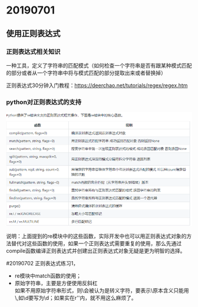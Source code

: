 # 20190701

## 使用正则表达式

### 正则表达式相关知识
一种工具，定义了字符串的匹配模式（如何检查一个字符串是否有跟某种模式匹配的部分或者从一个字符串中将与模式匹配的部分提取出来或者替换掉）

正则表达式30分钟入门教程：https://deerchao.net/tutorials/regex/regex.htm


### python对正则表达式的支持
<img src='python支持.png'>

说明：上面提到的re模块中的这些函数，实际开发中也可以用正则表达式对象的方法替代对这些函数的使用，如果一个正则表达式需要重复的使用，那么先通过compile函数编译正则表达式并创建出正则表达式对象无疑是更为明智的选择。

#20190702
正则表达式练习1，
- re模块中match函数的使用；
- 原始字符串，主要是方便使用反斜杠\
如果不用原始字符串形式，则\会被认为是转义字符，要表示\原本含义只能用\\,如\d要写为\\d；如果实在r''内，就不用这么麻烦了。